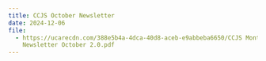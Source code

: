 ```yaml
---
title: CCJS October Newsletter
date: 2024-12-06
file:
  - https://ucarecdn.com/388e5b4a-4dca-40d8-aceb-e9abbeba6650/CCJS Monthly
    Newsletter October 2.0.pdf
---
```

